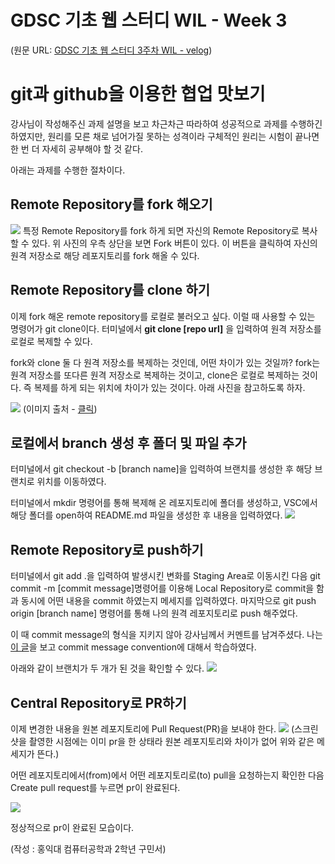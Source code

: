 # GDSC 기초 웹 스터디 WIL - Week 3

(원문 URL: [GDSC 기초 웹 스터디 3주차 WIL - velog](https://goomseo.notion.site/Week3-afe59a31d80f4ed6a04f9db07f6594ec))

# git과 github을 이용한 협업 맛보기

강사님이 작성해주신 과제 설명을 보고 차근차근 따라하여 성공적으로 과제를 수행하긴 하였지만, 원리를 모른 채로 넘어가질 못하는 성격이라 구체적인 원리는 시험이 끝나면 한 번 더 자세히 공부해야 할 것 같다. 

아래는 과제를 수행한 절차이다.

## Remote Repository를 fork 해오기
![](https://velog.velcdn.com/images/goomseo/post/f5a0407c-60a3-4ead-b862-56553cbd9854/image.png)
특정 Remote Repository를 fork 하게 되면 자신의 Remote Repository로 복사할 수 있다. 위 사진의 우측 상단을 보면 Fork 버튼이 있다. 이 버튼을 클릭하여 자신의 원격 저장소로 해당 레포지토리를 fork 해올 수 있다.

## Remote Repository를 clone 하기
이제 fork 해온 remote repository를 로컬로 불러오고 싶다. 이럴 때 사용할 수 있는 명령어가 git clone이다. 터미널에서 **git clone [repo url]** 을 입력하여 원격 저장소를 로컬로 복제할 수 있다.

fork와 clone 둘 다 원격 저장소를 복제하는 것인데, 어떤 차이가 있는 것일까? fork는 원격 저장소를 또다른 원격 저장소로 복제하는 것이고, clone은 로컬로 복제하는 것이다. 즉 복제를 하게 되는 위치에 차이가 있는 것이다. 아래 사진을 참고하도록 하자.

![](https://dejavuhyo.github.io/assets/img/2021-03-15-difference-between-git-clone-and-git-fork/git-clone-and-git-fork.png)
(이미지 출처 - [클릭](https://dejavuhyo.github.io/posts/difference-between-git-clone-and-git-fork/))

## 로컬에서 branch 생성 후 폴더 및 파일 추가
터미널에서 git checkout -b [branch name]을 입력하여 브랜치를 생성한 후 해당 브랜치로 위치를 이동하였다.

터미널에서 mkdir 명령어를 통해 복제해 온 레포지토리에 폴더를 생성하고, VSC에서 해당 폴더를 open하여 README.md 파일을 생성한 후 내용을 입력하였다.
![](https://velog.velcdn.com/images/goomseo/post/1587a25b-27f7-40ae-b494-93fd0c0f0eb8/image.png)

## Remote Repository로 push하기
터미널에서 git add .을 입력하여 발생시킨 변화를 Staging Area로 이동시킨 다음 git commit -m [commit message]명령어를 이용해 Local Repository로 commit을 함과 동시에 어떤 내용을 commit 하였는지 메세지를 입력하였다. 마지막으로 git push origin [branch name] 명령어를 통해 나의 원격 레포지토리로 push 해주었다.

이 때 commit message의 형식을 지키지 않아 강사님께서 커멘트를 남겨주셨다.
나는 [이 글](https://velog.io/@archivvonjang/Git-Commit-Message-Convention)을 보고 commit message convention에 대해서 학습하였다.

아래와 같이 브랜치가 두 개가 된 것을 확인할 수 있다.
![](https://velog.velcdn.com/images/goomseo/post/170d7d26-dea0-472a-ae8a-86680eec180f/image.png)

## Central Repository로 PR하기
이제 변경한 내용을 원본 레포지토리에 Pull Request(PR)을 보내야 한다.
![](https://velog.velcdn.com/images/goomseo/post/346d654e-8e75-46c9-8f85-76b5618317c2/image.png)
(스크린샷을 촬영한 시점에는 이미 pr을 한 상태라 원본 레포지토리와 차이가 없어 위와 같은 메세지가 뜬다.)

어떤 레포지토리에서(from)에서 어떤 레포지토리로(to) pull을 요청하는지 확인한 다음 Create pull request를 누르면 pr이 완료된다.

![](https://velog.velcdn.com/images/goomseo/post/9c2c8c58-72dc-4d41-983a-61c466b27fca/image.png)

정상적으로 pr이 완료된 모습이다.

(작성 : 홍익대 컴퓨터공학과 2학년 구민서)
